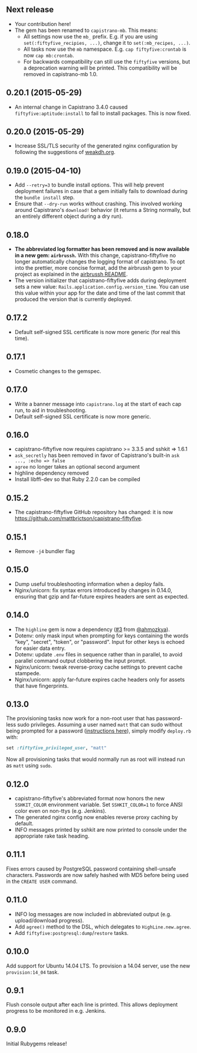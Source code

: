 ## Next release

* Your contribution here!
* The gem has been renamed to `capistrano-mb`. This means:
  * All settings now use the `mb_` prefix. E.g. if you are using `set(:fiftyfive_recipies, ...)`, change it to `set(:mb_recipes, ...)`.
  * All tasks now use the `mb` namespace. E.g. `cap fiftyfive:crontab` is now `cap mb:crontab`.
  * For backwards compatibility can still use the `fiftyfive` versions, but a deprecation warning will be printed. This compatibility will be removed in capistrano-mb 1.0.

## 0.20.1 (2015-05-29)

* An internal change in Capistrano 3.4.0 caused `fiftyfive:aptitude:install` to fail to install packages. This is now fixed.

## 0.20.0 (2015-05-29)

* Increase SSL/TLS security of the generated nginx configuration by following the suggestions of [weakdh.org](https://weakdh.org/sysadmin.html).

## 0.19.0 (2015-04-10)

* Add `--retry=3` to bundle install options. This will help prevent deployment failures in case that a gem initially fails to download during the `bundle install` step.
* Ensure that `--dry-run` works without crashing. This involved working around Capistrano's `download!` behavior (it returns a String normally, but an entirely different object during a dry run).

## 0.18.0

* **The abbreviated log formatter has been removed and is now available in a new gem: `airbrussh`.** With this change, capistrano-fiftyfive no longer automatically changes the logging format of capistrano. To opt into the prettier, more concise format, add the airbrussh gem to your project as explained in the [airbrussh README](https://github.com/mattbrictson/airbrussh#readme).
* The version initializer that capistrano-fiftyfive adds during deployment sets a new value: `Rails.application.config.version_time`. You can use this value within your app for the date and time of the last commit that produced the version that is currently deployed.


## 0.17.2

* Default self-signed SSL certificate is now more generic (for real this time).

## 0.17.1

* Cosmetic changes to the gemspec.

## 0.17.0

* Write a banner message into `capistrano.log` at the start of each cap run, to aid in troubleshooting.
* Default self-signed SSL certificate is now more generic.

## 0.16.0

* capistrano-fiftyfive now requires capistrano >= 3.3.5 and sshkit => 1.6.1
* `ask_secretly` has been removed in favor of Capistrano's built-in `ask ..., :echo => false`
* `agree` no longer takes an optional second argument
* highline dependency removed
* Install libffi-dev so that Ruby 2.2.0 can be compiled

## 0.15.2

* The capistrano-fiftyfive GitHub repository has changed: it is now <https://github.com/mattbrictson/capistrano-fiftyfive>.

## 0.15.1

* Remove `-j4` bundler flag

## 0.15.0

* Dump useful troubleshooting information when a deploy fails.
* Nginx/unicorn: fix syntax errors introduced by changes in 0.14.0, ensuring that gzip and far-future expires headers are sent as expected.

## 0.14.0

* The `highline` gem is now a dependency ([#3](https://github.com/mattbrictson/capistrano-fiftyfive/pull/3) from [@ahmozkya](https://github.com/ahmozkya)).
* Dotenv: only mask input when prompting for keys containing the words "key", "secret", "token", or "password". Input for other keys is echoed for easier data entry.
* Dotenv: update `.env` files in sequence rather than in parallel, to avoid parallel command output clobbering the input prompt.
* Nginx/unicorn: tweak reverse-proxy cache settings to prevent cache stampede.
* Nginx/unicorn: apply far-future expires cache headers only for assets that have fingerprints.

## 0.13.0

The provisioning tasks now work for a non-root user that has password-less sudo privileges. Assuming a user named `matt` that can sudo without being prompted for a password ([instructions here](http://askubuntu.com/questions/192050/how-to-run-sudo-command-with-no-password)), simply modify `deploy.rb` with:

```ruby
set :fiftyfive_privileged_user, "matt"
```

Now all provisioning tasks that would normally run as root will instead run as `matt` using `sudo`.

## 0.12.0

* capistrano-fiftyfive's abbreviated format now honors the new `SSHKIT_COLOR` environment variable. Set `SSHKIT_COLOR=1` to force ANSI color even on non-ttys (e.g. Jenkins).
* The generated nginx config now enables reverse proxy caching by default.
* INFO messages printed by sshkit are now printed to console under the appropriate rake task heading.

## 0.11.1

Fixes errors caused by PostgreSQL password containing shell-unsafe characters. Passwords are now safely hashed with MD5 before being used in the `CREATE USER` command.

## 0.11.0

* INFO log messages are now included in abbreviated output (e.g. upload/download progress).
* Add `agree()` method to the DSL, which delegates to `HighLine.new.agree`.
* Add `fiftyfive:postgresql:dump`/`restore` tasks.

## 0.10.0

Add support for Ubuntu 14.04 LTS. To provision a 14.04 server, use the new `provision:14_04` task.

## 0.9.1

Flush console output after each line is printed. This allows deployment progress to be monitored in e.g. Jenkins.

## 0.9.0

Initial Rubygems release!
